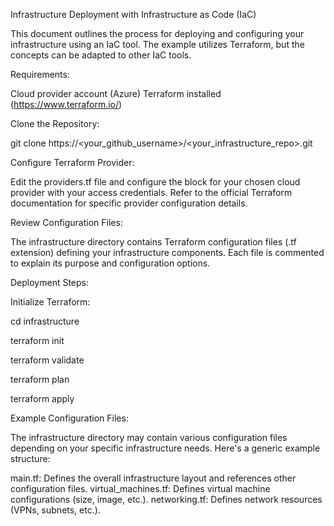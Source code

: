 
Infrastructure Deployment with Infrastructure as Code (IaC)

This document outlines the process for deploying and configuring your infrastructure using an IaC tool. The example utilizes Terraform, but the concepts can be adapted to other IaC tools.

Requirements:

Cloud provider account (Azure)
Terraform installed (https://www.terraform.io/)

Clone the Repository:

git clone https://<your_github_username>/<your_infrastructure_repo>.git

Configure Terraform Provider:

Edit the providers.tf file and configure the block for your chosen cloud provider with your access credentials. Refer to the official Terraform documentation for specific provider configuration details.

Review Configuration Files:

The infrastructure directory contains Terraform configuration files (.tf extension) defining your infrastructure components. Each file is commented to explain its purpose and configuration options.

Deployment Steps:

Initialize Terraform:

cd infrastructure

terraform init

terraform validate

terraform plan

terraform apply



Example Configuration Files:

The infrastructure directory may contain various configuration files depending on your specific infrastructure needs. Here's a generic example structure:

main.tf: Defines the overall infrastructure layout and references other configuration files.
virtual_machines.tf: Defines virtual machine configurations (size, image, etc.).
networking.tf: Defines network resources (VPNs, subnets, etc.).
